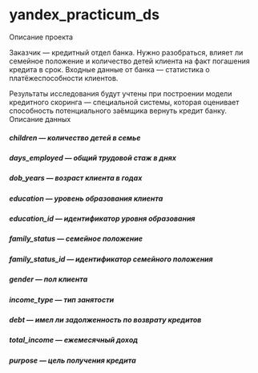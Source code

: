 # yandex_practicum_ds
Описание проекта

Заказчик — кредитный отдел банка. Нужно разобраться, влияет ли семейное положение и количество детей клиента на факт погашения кредита в срок. Входные данные от банка — статистика о платёжеспособности клиентов.

Результаты исследования будут учтены при построении модели кредитного скоринга — специальной системы, которая оценивает способность потенциального заёмщика вернуть кредит банку.
Описание данных

##### children — количество детей в семье
##### days_employed — общий трудовой стаж в днях
##### dob_years — возраст клиента в годах
##### education — уровень образования клиента
##### education_id — идентификатор уровня образования
##### family_status — семейное положение
##### family_status_id — идентификатор семейного положения
##### gender — пол клиента
##### income_type — тип занятости
##### debt — имел ли задолженность по возврату кредитов
##### total_income — ежемесячный доход
##### purpose — цель получения кредита
